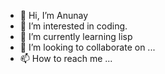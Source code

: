 - 👋 Hi, I’m Anunay
- 👀 I’m interested in coding.
- 🌱 I’m currently learning lisp
- 💞️ I’m looking to collaborate on ...
- 📫 How to reach me ...

<!---
anunay01/anunay01 is a ✨ special ✨ repository because its `README.md` (this file) appears on your GitHub profile.
You can click the Preview link to take a look at your changes.
--->

